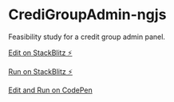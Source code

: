 # CrediGroupAdmin-ngjs

Feasibility study for a credit group admin panel.

[Edit on StackBlitz ⚡️](https://stackblitz.com/edit/credit-group-admin-ngjs)

[Run on StackBlitz ⚡️](https://credit-group-admin-ngjs.stackblitz.io)

[Edit and Run on CodePen](https://codepen.io/csdias/pen/dKYgOg)
